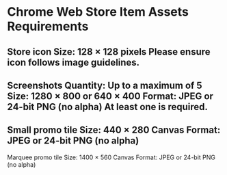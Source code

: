 Chrome Web Store Item Assets Requirements
===
Store icon
Size: 128 × 128 pixels
Please ensure icon follows image guidelines.
---
Screenshots
Quantity: Up to a maximum of 5
Size: 1280 × 800 or 640 × 400
Format: JPEG or 24-bit PNG (no alpha)
At least one is required.
---
Small promo tile
Size: 440 × 280 Canvas
Format: JPEG or 24-bit PNG (no alpha)
---
Marquee promo tile
Size: 1400 × 560 Canvas
Format: JPEG or 24-bit PNG (no alpha)
